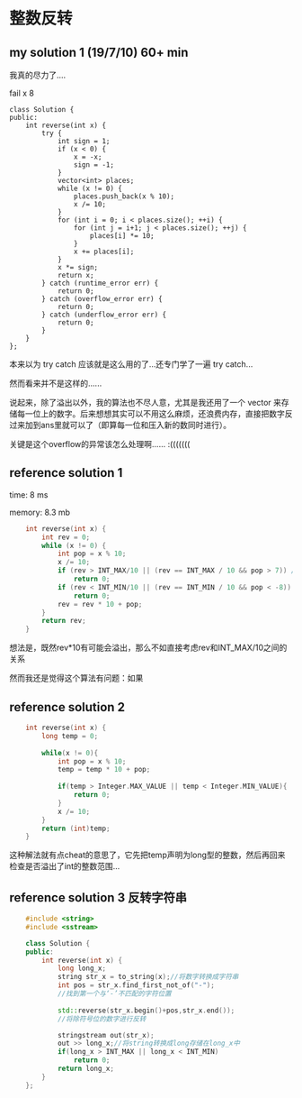 # 整数反转

## my solution 1    (19/7/10)   60+ min

我真的尽力了....

fail x 8

    class Solution {
    public:
        int reverse(int x) {
            try {
                int sign = 1;
                if (x < 0) {
                    x = -x;
                    sign = -1;
                }
                vector<int> places;
                while (x != 0) {
                    places.push_back(x % 10);
                    x /= 10;
                }      
                for (int i = 0; i < places.size(); ++i) {
                    for (int j = i+1; j < places.size(); ++j) {
                        places[i] *= 10;
                    }
                    x += places[i];
                }
                x *= sign;
                return x;
            } catch (runtime_error err) {
                return 0;
            } catch (overflow_error err) {
                return 0;
            } catch (underflow_error err) {
                return 0;
            }
        }
    };

本来以为 try catch 应该就是这么用的了...还专门学了一遍 try catch...

然而看来并不是这样的......

说起来，除了溢出以外，我的算法也不尽人意，尤其是我还用了一个 vector 来存储每一位上的数字。后来想想其实可以不用这么麻烦，还浪费内存，直接把数字反过来加到ans里就可以了（即算每一位和压入新的数同时进行）。

关键是这个overflow的异常该怎么处理啊...... :(((((((


## reference solution 1

time: 8 ms

memory: 8.3 mb

``` C++
    int reverse(int x) {
        int rev = 0;
        while (x != 0) {
            int pop = x % 10;
            x /= 10;
            if (rev > INT_MAX/10 || (rev == INT_MAX / 10 && pop > 7)) //这个7是2147483647的最后一位
                return 0;
            if (rev < INT_MIN/10 || (rev == INT_MIN / 10 && pop < -8)) //这个-8是-2147483648的最后一位
                return 0;
            rev = rev * 10 + pop;
        }
        return rev;
    }
```

想法是，既然rev*10有可能会溢出，那么不如直接考虑rev和INT_MAX/10之间的关系

然而我还是觉得这个算法有问题：如果


## reference solution 2

``` C++
    int reverse(int x) {
        long temp = 0;
       
        while(x != 0){
            int pop = x % 10;
            temp = temp * 10 + pop;
            
            if(temp > Integer.MAX_VALUE || temp < Integer.MIN_VALUE){
                return 0;
            }
            x /= 10;
        }
        return (int)temp;
    }

```
这种解法就有点cheat的意思了，它先把temp声明为long型的整数，然后再回来检查是否溢出了int的整数范围...


## reference solution 3    反转字符串

``` C++
    #include <string>
    #include <sstream>

    class Solution {
    public:
        int reverse(int x) {
            long long_x;
            string str_x = to_string(x);//将数字转换成字符串
            int pos = str_x.find_first_not_of("-");
            //找到第一个与‘-’不匹配的字符位置
            
            std::reverse(str_x.begin()+pos,str_x.end());
            //将除符号位的数字进行反转

            stringstream out(str_x);
            out >> long_x;//将string转换成long存储在long_x中
            if(long_x > INT_MAX || long_x < INT_MIN)
                return 0;
            return long_x;    
        }
    };
```